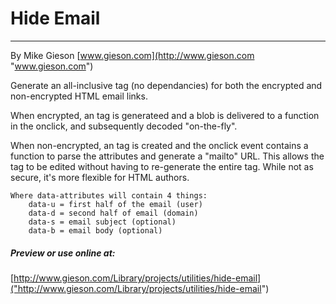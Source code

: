 # Hide Email
------------------------
By Mike Gieson [www.gieson.com](http://www.gieson.com "www.gieson.com")

Generate an all-inclusive <a> tag (no dependancies)
for both the encrypted and non-encrypted HTML email links.

When encrypted, an <a> tag is generateed and a blob is delivered to 
a function in the onclick, and subsequently decoded "on-the-fly".

When non-encrypted, an <a> tag is created and the onclick event 
contains a function to parse the attributes and generate a "mailto" URL. 
This allows the <a> tag to be edited without having to re-generate the 
entire <a> tag. While not as secure, it's more flexible for HTML authors.

	Where data-attributes will contain 4 things:
		data-u = first half of the email (user)
		data-d = second half of email (domain)
		data-s = email subject (optional)
		data-b = email body (optional)

##### Preview or use online at:
[http://www.gieson.com/Library/projects/utilities/hide-email]("http://www.gieson.com/Library/projects/utilities/hide-email")


